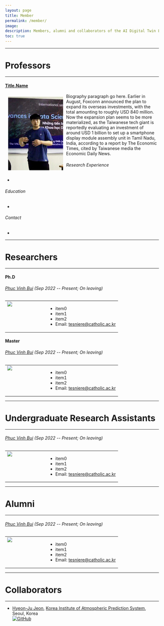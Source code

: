 ```yaml
---
layout: page
title: Member
permalink: /member/
image: 
description: Members, alumni and collaborators of the AI Digital Twin Lab, Dong-A University of Korea
toc: true
---
```


***
# Professors
***

#### [Title.Name](/member/ojlee)

<img align="left" src="/images/ojlee4.JPG" style="width : 180px; height : 240px; margin : 10px">

Biography paragraph go here. Earlier in August, Foxconn announced the plan to expand its overseas investments, with the total amounting to roughly USD 840 million. Now the expansion plan seems to be more materialized, as the Taiwanese tech giant is reportedly evaluating an investment of around USD 1 billion to set up a smartphone display module assembly unit in Tamil Nadu, India, according to a report by The Economic Times, cited by Taiwanese media the Economic Daily News.

###### Research Experience
* 

###### Education
* 

###### Contact
* 

***
# Researchers
***

#### Ph.D

###### [Phuc Vinh Bui](/member/phucbui) (Sep 2022 -- Present; On leaving)

<table border="0">  
	<tr valign="top">
		<td width="120"><img align="left" width="100px" margin="10px" src="https://nslab-cuk.github.io/images/Phuc.jpg"/></td>  
		<td>
			<ul>
				<li> item0</li>
				<li> item1</li>
				<li> item2</li>
				<li>Email: <a href="mailto:tesniere@catholic.ac.kr">tesniere@catholic.ac.kr</a></li>
			</ul>
		</td>
	</tr>
</table>

#### Master

###### [Phuc Vinh Bui](/member/phucbui) (Sep 2022 -- Present; On leaving)

<table border="0">  
	<tr valign="top">
		<td width="120"><img align="left" width="100px" margin="10px" src="https://nslab-cuk.github.io/images/Phuc.jpg"/></td>  
		<td>
			<ul>
				<li> item0</li>
				<li> item1</li>
				<li> item2</li>
				<li>Email: <a href="mailto:tesniere@catholic.ac.kr">tesniere@catholic.ac.kr</a></li>
			</ul>
		</td>
	</tr>
</table>

***
# Undergraduate Research Assistants
***

###### [Phuc Vinh Bui](/member/phucbui) (Sep 2022 -- Present; On leaving)

<table border="0">  
	<tr valign="top">
		<td width="120"><img align="left" width="100px" margin="10px" src="https://nslab-cuk.github.io/images/Phuc.jpg"/></td>  
		<td>
			<ul>
				<li> item0</li>
				<li> item1</li>
				<li> item2</li>
				<li>Email: <a href="mailto:tesniere@catholic.ac.kr">tesniere@catholic.ac.kr</a></li>
			</ul>
		</td>
	</tr>
</table>

***
# Alumni
***

###### [Phuc Vinh Bui](/member/phucbui) (Sep 2022 -- Present; On leaving)

<table border="0">  
	<tr valign="top">
		<td width="120"><img align="left" width="100px" margin="10px" src="https://nslab-cuk.github.io/images/Phuc.jpg"/></td>  
		<td>
			<ul>
				<li> item0</li>
				<li> item1</li>
				<li> item2</li>
				<li>Email: <a href="mailto:tesniere@catholic.ac.kr">tesniere@catholic.ac.kr</a></li>
			</ul>
		</td>
	</tr>
</table>


***
# Collaborators
***

* [Hyeon-Ju Jeon](https://higd963.github.io/), [Korea Institute of Atmospheric Prediction System](https://www.kiaps.org/front/main.do), Seoul, Korea 
  <br>
  [![GitHub](https://img.shields.io/badge/GitHub-181717?style=flat-square&logo=GitHub)](https://github.com/higd963)